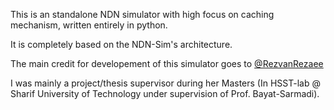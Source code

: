 This is an standalone NDN simulator with high focus on caching mechanism, written entirely in python.

It is completely based on the NDN-Sim's architecture.

The main credit for developement of this simulator goes to [@RezvanRezaee](https://github.com/RezvanRezaee) 

I was mainly a project/thesis supervisor during her Masters (In HSST-lab @ Sharif University of Technology under supervision of Prof. Bayat-Sarmadi).
